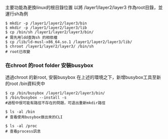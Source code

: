 主要功能為更換linux的根目錄位置
以將 /layer1/layer2/layer3 作為root目錄，並運行sh為例
```
$ mkdir -p /layer1/layer2/layer3/bin
$ mkdir -p /layer1/layer2/layer3/lib
$ cp /bin/sh /layer1/layer2/layer3/bin/
# 需先用ldd查詢sh 的相依檔
$ cp /lib/ld-musl-x86_64.so.1 /layer1/layer2/layer3/lib/
$ chroot /layer1/layer2/layer3/ /bin/sh
# root已改變
```


### 在chroot 的root folder 安裝busybox
透過chroot 的新root, 安裝busybox
在上述的環境之下，新增busybox工具至新的root /bin資料夾中
```
$ cp /bin/busybox /layer1/layer2/layer3/bin/
$ /bin/busybox --install -s 
#過程中很可能有路徑不存在的問題，可退出重新mkdir路徑

$ ls -al /bin
# 查看使用busybox做出來的CLI

$ ls -al /proc
# 查看process訊息

```